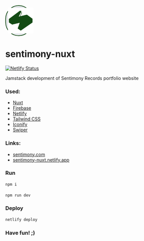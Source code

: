 <div style="background: #e5e7eb;border-radius: 1000px;width: 80px;margin: 0 0 16px;border: 2px solid #144B15;">
  <img src="public/images/sentimony-records-logo-v3.3.svg" alt="Sentimony Records Logo SVG" title="Sentimony Records Logo SVG" style="display: block;padding: 6px;">
</div>

# sentimony-nuxt

[![Netlify Status](https://api.netlify.com/api/v1/badges/77f60e5a-3062-4880-9ee0-b8407611c9c1/deploy-status)](https://app.netlify.com/projects/sentimony-nuxt/deploys)

Jamstack development of Sentimony Records portfolio website

### Used:
* [Nuxt](https://nuxt.com)
* [Firebase](https://firebase.google.com)
* [Netlify](https://www.netlify.com)
* [Tailwind CSS](https://tailwindcss.com)
* [Iconify](https://icon-sets.iconify.design)
* [Swiper](https://swiperjs.com)
<!-- * [RealFaviconGenerator](https://realfavicongenerator.net) -->

### Links:

* [sentimony.com](https://sentimony.com)
* [sentimony-nuxt.netlify.app](https://sentimony-nuxt.netlify.app)

<!-- ### Content -->

<!-- [https://sentimony-db.firebaseio.com/.json](https://sentimony-db.firebaseio.com/.json) -->

### Run

```bash
npm i

npm run dev
```

### Deploy

```bash
netlify deploy
```

### Have fun! ;)

<!-- ![Geometrical Pussy](public/images/geometrical-pussy.svg "Geometrical Pussy") -->
